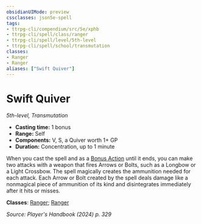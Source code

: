 ```yaml
---
obsidianUIMode: preview
cssclasses: json5e-spell
tags:
- ttrpg-cli/compendium/src/5e/xphb
- ttrpg-cli/spell/class/ranger
- ttrpg-cli/spell/level/5th-level
- ttrpg-cli/spell/school/transmutation
classes:
- Ranger
- Ranger
aliases: ["Swift Quiver"]
---
```

# Swift Quiver
*5th-level, Transmutation*  

- **Casting time:** 1 bonus
- **Range:** Self
- **Components:** V, S, a Quiver worth 1+ GP
- **Duration:** Concentration, up to 1 minute

When you cast the spell and as a [Bonus Action](3-Compendium/rules/variant-rules/bonus-action-xphb.md) until it ends, you can make two attacks with a weapon that fires Arrows or Bolts, such as a Longbow or a Light Crossbow. The spell magically creates the ammunition needed for each attack. Each Arrow or Bolt created by the spell deals damage like a nonmagical piece of ammunition of its kind and disintegrates immediately after it hits or misses.

**Classes**: [Ranger](list-spells-classes-ranger); [Ranger](list-spells-classes-ranger)

*Source: Player's Handbook (2024) p. 329*